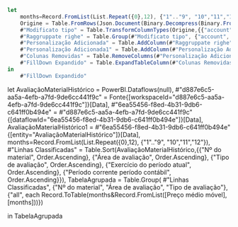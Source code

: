 ```js
let
    months=Record.FromList(List.Repeat({0},12), {"1".."9", "10","11","12"}),
    Origine = Table.FromRows(Json.Document(Binary.Decompress(Binary.FromText("i45WMjQyVtJRMjIwMgRSIKahgVKsDpq4GUjcFFPcEsTEIm5oBDIMzSCQmDkWC0DiFggLjIxNkQyCqo8FAA==", BinaryEncoding.Base64), Compression.Deflate)), let _t = ((type nullable text) meta [Serialized.Text = true]) in type table [account = _t, year = _t, month = _t, amount = _t]),
    #"Modificato tipo" = Table.TransformColumnTypes(Origine,{{"account", Int64.Type}, {"year", Int64.Type}, {"month", type text}, {"amount", Int64.Type}}),
    #"Raggruppate righe" = Table.Group(#"Modificato tipo", {"account", "year"}, {"all", each Record.ToTable(months&Record.FromList([amount],[month]))}),
    #"Personalização Adicionada" = Table.AddColumn(#"Raggruppate righe", "Teste", each Table.ReplaceValue([all], 0, null, Replacer.ReplaceValue,{"Value"})),
    #"Personalização Adicionada1" = Table.AddColumn(#"Personalização Adicionada", "FillDown", each Table.FillDown([Teste], {"Value"})),
    #"Colunas Removidas" = Table.RemoveColumns(#"Personalização Adicionada1",{"all", "Teste"}),
    #"FillDown Expandido" = Table.ExpandTableColumn(#"Colunas Removidas", "FillDown", {"Name", "Value"}, {"Name", "Value"})
in
    #"FillDown Expandido"
```



let
    AvaliaçãoMaterialHistórico  = PowerBI.Dataflows(null),
    #"d887e6c5-aa5a-4efb-a7fd-9de6cc441f9c" = Fonte{[workspaceId="d887e6c5-aa5a-4efb-a7fd-9de6cc441f9c"]}[Data],
    #"6ea55456-f8ed-4b31-9db6-c641ff0b494e" = #"d887e6c5-aa5a-4efb-a7fd-9de6cc441f9c"{[dataflowId="6ea55456-f8ed-4b31-9db6-c641ff0b494e"]}[Data],
    AvaliaçãoMaterialHistórico1 = #"6ea55456-f8ed-4b31-9db6-c641ff0b494e"{[entity="AvaliaçãoMaterialHistórico"]}[Data],
    months=Record.FromList(List.Repeat({0},12), {"1".."9", "10","11","12"}),
    #"Linhas Classificadas" = Table.Sort(AvaliaçãoMaterialHistórico,{{"Nº do material", Order.Ascending}, {"Área de avaliação", Order.Ascending}, {"Tipo de avaliação", Order.Ascending}, {"Exercício do período atual", Order.Ascending}, {"Período corrente período contábil", Order.Ascending}}),
   TabelaAgrupada = Table.Group( #"Linhas Classificadas", {"Nº do material", "Área de avaliação", "Tipo de avaliação"}, {"all", each Record.ToTable(months&Record.FromList([Preço médio móvel],[months]))})

in
   TabelaAgrupada
   